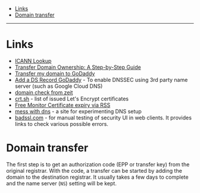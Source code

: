 - [Links](#links)
- [Domain transfer](#domain-transfer)
____

# Links

- [ICANN Lookup](https://lookup.icann.org/lookup)
- [Transfer Domain Ownership: A Step-by-Step Guide](https://hover.blog/how-to-transfer-ownership-of-a-domain-name/)
- [Transfer my domain to GoDaddy](https://hk.godaddy.com/en/help/transfer-my-domain-to-godaddy-1592)
- [Add a DS Record
  GoDaddy](https://hk.godaddy.com/en/help/add-a-ds-record-23865) - To enable
  DNSSEC using 3rd party name server (such as Google Cloud DNS)
- [domain check from zeit](https://zeit.co/domains)
- [crt.sh](https://crt.sh/) - list of issued Let's Encrypt
  certificates
- [Free Monitor Certificate expiry via
  RSS](https://raphting.dev/posts/monitor-rss/)
- [mess with dns](https://messwithdns.net/) - a site for experimenting DNS setup
- [badssl.com](https://badssl.com/) - for manual testing of security UI in web
  clients. It provides links to check various possible errors.

# Domain transfer

The first step is to get an authorization code (EPP or transfer key) from the
original registrar. With the code, a transfer can be started by adding the
domain to the destination registrar. It usually takes a few days to complete and
the name server (`NS`) setting will be kept.
